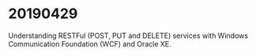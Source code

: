 # 20190429
Understanding RESTFul (POST, PUT and DELETE) services with Windows Communication Foundation (WCF) and Oracle XE.
